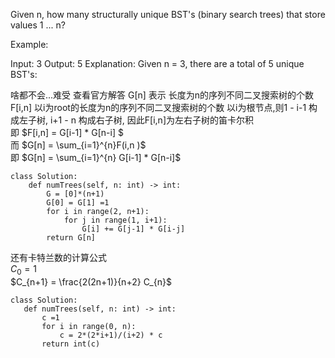 Given n, how many structurally unique BST's (binary search trees) that store values 1 ... n?

Example:

Input: 3
Output: 5
Explanation:
Given n = 3, there are a total of 5 unique BST's:


   

啥都不会...难受
查看官方解答
G[n] 表示 长度为n的序列不同二叉搜索树的个数
F[i,n] 以i为root的长度为n的序列不同二叉搜索树的个数
以i为根节点,则1 - i-1 构成左子树, i+1 - n 构成右子树, 因此F[i,n]为左右子树的笛卡尔积  
即 $F[i,n] = G[i-1] * G[n-i] $  
而 $G[n] = \sum_{i=1}^{n}F(i,n )$   
即 $G[n] = \sum_{i=1}^{n} G[i-1] * G[n-i]$   

```
class Solution:
    def numTrees(self, n: int) -> int:
        G = [0]*(n+1)
        G[0] = G[1] =1
        for i in range(2, n+1):
            for j in range(1, i+1):
                G[i] += G[j-1] * G[i-j]
        return G[n]
```

还有卡特兰数的计算公式  
 $C_0=1$  
 $C_{n+1} = \frac{2(2n+1)}{n+2} C_{n}$

 ```
 class Solution:
    def numTrees(self, n: int) -> int:
        c =1
        for i in range(0, n):
            c = 2*(2*i+1)/(i+2) * c
        return int(c)
 ```
